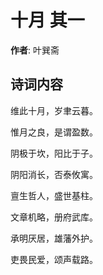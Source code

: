 # 十月  其一

**作者**: 叶巽斋

## 诗词内容

维此十月，岁聿云暮。

惟月之良，是谓盈数。

阴极于坎，阳比于子。

阴阳消长，否泰攸寓。

亶生哲人，盛世基柱。

文章机略，册府武库。

承明厌居，雄藩外护。

吏畏民爱，颂声载路。

